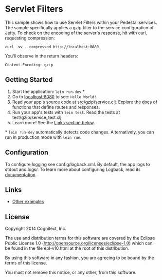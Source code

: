 # Servlet Filters

This sample shows how to use Servlet Filters within your Pedestal services.
The sample specifically applies a gzip filter to the service configuration
of Jetty. To check on the encoding of the server's response,
hit with curl, requesting compression:

`curl -vv --compressed http://localhost:8080`

You'll observe in the return headers:

`Content-Encoding: gzip`

## Getting Started

1. Start the application: `lein run-dev` \*
2. Go to [localhost:8080](http://localhost:8080/) to see: `Hello World!`
3. Read your app's source code at src/gzip/service.clj. Explore the docs of functions
   that define routes and responses.
4. Run your app's tests with `lein test`. Read the tests at test/gzip/service_test.clj.
5. Learn more! See the [Links section below](#links).

\* `lein run-dev` automatically detects code changes. Alternatively, you can run in production mode
with `lein run`.

## Configuration

To configure logging see config/logback.xml. By default, the app logs to stdout and logs/.
To learn more about configuring Logback, read its [documentation](http://logback.qos.ch/documentation.html).

## Links
* [Other examples](https://github.com/pedestal/samples)

License
-------
Copyright 2014 Cognitect, Inc.

The use and distribution terms for this software are covered by the
Eclipse Public License 1.0 (http://opensource.org/licenses/eclipse-1.0)
which can be found in the file epl-v10.html at the root of this distribution.

By using this software in any fashion, you are agreeing to be bound by
the terms of this license.

You must not remove this notice, or any other, from this software.

